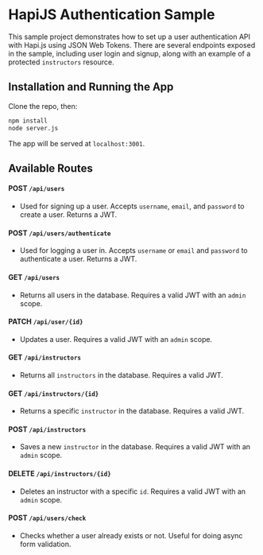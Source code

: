 # HapiJS Authentication Sample

This sample project demonstrates how to set up a user authentication API with Hapi.js using JSON Web Tokens. There are several endpoints exposed in the sample, including user login and signup, along with an example of a protected `instructors` resource.

## Installation and Running the App

Clone the repo, then: 

```bash
npm install
node server.js
```

The app will be served at `localhost:3001`.

## Available Routes

#### **POST** `/api/users`
* Used for signing up a user. Accepts `username`, `email`, and `password` to create a user. Returns a JWT.

#### **POST** `/api/users/authenticate`
* Used for logging a user in. Accepts `username` or `email` and `password` to authenticate a user. Returns a JWT.

#### **GET** `/api/users`
* Returns all users in the database. Requires a valid JWT with an `admin` scope.

#### **PATCH** `/api/user/{id}`
* Updates a user. Requires a valid JWT with an `admin` scope.

#### **GET** `/api/instructors`
* Returns all `instructors` in the database. Requires a valid JWT.

#### **GET** `/api/instructors/{id}`
* Returns a specific `instructor` in the database. Requires a valid JWT.

#### **POST** `/api/instructors`
* Saves a new `instructor` in the database. Requires a valid JWT with an `admin` scope.

#### **DELETE** `/api/instructors/{id}`
* Deletes an instructor with a specific `id`. Requires a valid JWT with an `admin` scope.

#### **POST** `/api/users/check`
* Checks whether a user already exists or not. Useful for doing async form validation.